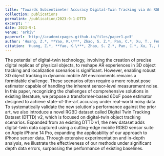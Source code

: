 ```yaml
---
title: "Towards Subcentimeter Accuracy Digital-Twin Tracking via An RGBD-based Transformer Model and A Comprehensive Mobile Dataset"
collection: publications
permalink: /publication/2023-9-1-DTTD
excerpt: ''
date: 2023-9-1
venue: 'arkiv'
paperurl: 'http://academicpages.github.io/files/paper1.pdf'
author: 'Huang, Z.*, **Yao, K.\***, Zhao, S. Z.*, Pan, C.*, Xu, T., Feng, W., & Yang, A. Y.'
citation: 'Huang, Z.*, **Yao, K.\***, Zhao, S. Z.*, Pan, C.*, Xu, T., Feng, W., & Yang, A. Y.'
---
```

The potential of digital-twin technology, involving the creation of precise digital replicas of physical objects, to reshape AR experiences in 3D object tracking and localization scenarios is significant. However, enabling robust 3D object tracking in dynamic mobile AR environments remains a formidable challenge. These scenarios often require a more robust pose estimator capable of handling the inherent sensor-level measurement noise. In this paper, recognizing the challenges of comprehensive solutions in existing literature, we propose a transformer-based 6DoF pose estimator designed to achieve state-of-the-art accuracy under real-world noisy data. To systematically validate the new solution's performance against the prior art, we also introduce a novel RGBD dataset called Digital Twin Tracking Dataset (DTTD) v2, which is focused on digital-twin object tracking scenarios. Expanded from an existing DTTD v1, the new dataset adds digital-twin data captured using a cutting-edge mobile RGBD sensor suite on Apple iPhone 14 Pro, expanding the applicability of our approach to iPhone sensor data. Through extensive experimentation and in-depth analysis, we illustrate the effectiveness of our methods under significant depth data errors, surpassing the performance of existing baselines.
